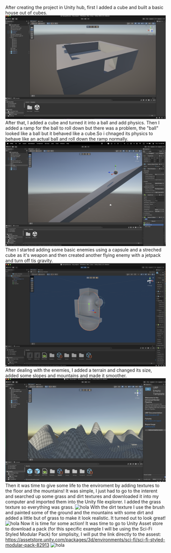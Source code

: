 After creating the project in Unity hub, first I added a cube and built a basic house out of cubes.
![hola](samplehouse.png)
After that, I added a cube and turned it into a ball and add physics. Then I added a ramp for the ball to roll down but there was a problem, the "ball" looked like a ball but it behaved like a cube.So i chnaged its physics to behave like an actual ball and roll down the ramp normally. 
![hola](rampandball.png)
Then I started adding some basic enemies using a capsule and a streched cube as it's weapon and then created another flying enemy with a jetpack and turn off tis gravity.
![hola](enemyeditor.png)
After dealing with the enemies, I added a terrain and changed its size, added some slopes and mountains and made it smoother.
![hola](mount.png) 
Then it was time to give some life to the enviroment by adding textures to the floor and the mountains! It was simple, I just had to go to the interent and searched up some grass and dirt textures and downloaded it into my computer and imported them into the Unity file explorer. I added the grass texture so everything was grass.
![hola](grasstexture.png)
With the dirt texture I use the brush and painted some of the ground and the mountains with some dirt and added a little but of grass to make it look realistic. It turned out to look great!
![hola](dirttexture.png)
Now it is time for some action! It was time to go to Unity Asset store to download a pack (for this specific example I will be using the Sci-Fi Styled Modular Pack) for simplisity, I will put the link directly to the assest: https://assetstore.unity.com/packages/3d/environments/sci-fi/sci-fi-styled-modular-pack-82913 ![hola](scifiassetpack.png)
